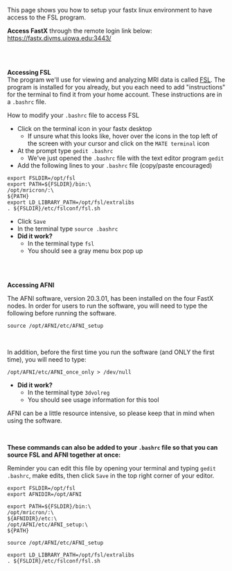 This page shows you how to setup your fastx linux environment to have access to the FSL program.

**Access FastX** through the remote login link below: <br>
https://fastx.divms.uiowa.edu:3443/

<br>
<br>

**Accessing FSL** <br>
The program we'll use for viewing and analyzing MRI data is called [FSL](https://fsl.fmrib.ox.ac.uk/fsl/fslwiki). The program is installed for you already, but you each need to add "instructions" for the terminal to find it from your home account. These instructions are in a `.bashrc` file.

How to modify your `.bashrc` file to access FSL

*  Click on the terminal icon in your fastx desktop
   *  If unsure what this looks like, hover over the icons in the top left of the screen with your cursor and click on the `MATE terminal` icon
*  At the prompt type `gedit .bashrc`
   *  We've just opened the `.bashrc` file with the text editor program `gedit`
*  Add the following lines to your `.bashrc` file (copy/paste encouraged)
```
export FSLDIR=/opt/fsl
export PATH=${FSLDIR}/bin:\
/opt/mricron/:\
${PATH}
export LD_LIBRARY_PATH=/opt/fsl/extralibs
. ${FSLDIR}/etc/fslconf/fsl.sh
```
*  Click `Save`
*  In the terminal type `source .bashrc`
*  **Did it work?**
   *  In the terminal type `fsl`
   *  You should see a gray menu box pop up


<br>
<br>

**Accessing AFNI** </br>

The AFNI software, version 20.3.01, has been installed on the four FastX nodes. In order for users to run the software, you will need to type the following before running the software.

`source /opt/AFNI/etc/AFNI_setup`

<br>

In addition, before the first time you run the software (and ONLY the  first time), you will need to type:

`/opt/AFNI/etc/AFNI_once_only > /dev/null`

*  **Did it work?**
   *  In the terminal type `3dvolreg`
   *  You should see usage information for this tool

AFNI can be a little resource intensive, so please keep that in mind when using the software.


<br>

**These commands can also be added to your `.bashrc` file so that you can source FSL and AFNI together at once:**

Reminder you can edit this file by opening your terminal and typing `gedit .bashrc`, make edits, then click `Save` in the top right corner of your editor.

```
export FSLDIR=/opt/fsl
export AFNIDIR=/opt/AFNI

export PATH=${FSLDIR}/bin:\
/opt/mricron/:\
${AFNIDIR}/etc:\
/opt/AFNI/etc/AFNI_setup:\
${PATH}

source /opt/AFNI/etc/AFNI_setup

export LD_LIBRARY_PATH=/opt/fsl/extralibs
. ${FSLDIR}/etc/fslconf/fsl.sh
```
